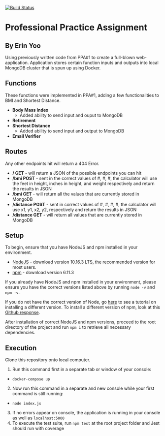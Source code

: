 [![Build Status](https://travis-ci.org/erinyoo/ppa.svg?branch=master)](https://travis.ci.org/erinyoo/ppa)
# Professional Practice Assignment
## By Erin Yoo
Using previously written code from PPA#1 to create a full-blown web-application. Application stores certain function inputs and outputs into local MongoDB cluster that is spun up using Docker.

## Functions
These functions were implemented in PPA#1, adding a few functionalities to BMI and Shortest Distance.
 - **Body Mass Index**
   - Added ability to send input and ouput to MongoDB
 - **Retirement**
 - **Shortest Distance**
   - Added ability to send input and output to MongoDB
 - **Email Verifier**

 ## Routes
 Any other endpoints hit will return a 404 Error.
  - **/ GET** - will return a JSON of the possible endpoints you can hit
  - **/bmi POST** - sent in the correct values of #, #, #, the calculator will use the feet in height, inches in height, and weight respectively and return the results in JSON
  - **/bmi GET** - will return all the values that are currently stored in MongoDB
  - **/distance POST** - sent in correct values of #, #, #, #, the calculator will use x1, y1, x2, y2, respectively and return the results in JSON
  - **/distance GET** - will return all values that are currently stored in MongoDB

## Setup
To begin, ensure that you have NodeJS and npm installed in your environment.
 - [NodeJS](https://nodejs.org/en/) - download version 10.16.3 LTS, the recommended version for most users.
 - [npm](https://www.npmjs.com/get-npm) - download version 6.11.3

If you already have NodeJS and npm installed in your environment, please ensure you have the correct versions listed above by running `node -v` and `npm -v`.

If you do not have the correct version of Node, go [here](https://www.hostingadvice.com/how-to/update-node-js-latest-version/) to see a tutorial on installing a different version. To install a different version of npm, look at this [Github response](https://github.com/tj/n/issues/484).

After installation of correct NodeJS and npm versions, proceed to the root directory of the project and run `npm i` to retrieve all necessary dependencies.

## Execution
Clone this repository onto local computer.  
1. Run this command first in a separate tab or window of your console:
  - `docker-compose up`
2. Now run this command in a separate and new console while your first command is still running:
  - `node index.js`
3. If no errors appear on console, the application is running in your console as well as `localhost:5000`
4. To execute the test suite, run `npm test` at the root project folder and Jest should run with coverage